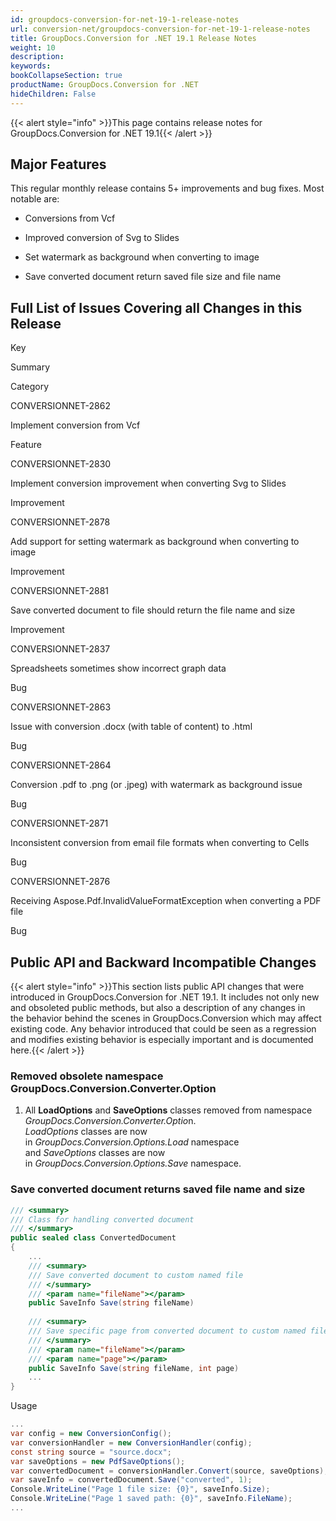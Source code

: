 ```yaml
---
id: groupdocs-conversion-for-net-19-1-release-notes
url: conversion-net/groupdocs-conversion-for-net-19-1-release-notes
title: GroupDocs.Conversion for .NET 19.1 Release Notes
weight: 10
description: 
keywords: 
bookCollapseSection: true
productName: GroupDocs.Conversion for .NET
hideChildren: False
---
```

{{< alert style="info" >}}This page contains release notes for GroupDocs.Conversion for .NET 19.1{{< /alert >}}

## Major Features

This regular monthly release contains 5+ improvements and bug fixes. Most notable are: 

*   Conversions from Vcf
    
*   Improved conversion of Svg to Slides
*   Set watermark as background when converting to image
*   Save converted document return saved file size and file name

## Full List of Issues Covering all Changes in this Release

Key

Summary

Category

CONVERSIONNET-2862

Implement conversion from Vcf

Feature

CONVERSIONNET-2830

Implement conversion improvement when converting Svg to Slides

Improvement

CONVERSIONNET-2878

Add support for setting watermark as background when converting to image

Improvement

CONVERSIONNET-2881

Save converted document to file should return the file name and size

Improvement

CONVERSIONNET-2837

Spreadsheets sometimes show incorrect graph data

Bug

CONVERSIONNET-2863

Issue with conversion .docx (with table of content) to .html

Bug

CONVERSIONNET-2864

Conversion .pdf to .png (or .jpeg) with watermark as background issue

Bug

CONVERSIONNET-2871

Inconsistent conversion from email file formats when converting to Cells

Bug

CONVERSIONNET-2876

Receiving Aspose.Pdf.InvalidValueFormatException when converting a PDF file

Bug

## Public API and Backward Incompatible Changes

{{< alert style="info" >}}This section lists public API changes that were introduced in GroupDocs.Conversion for .NET 19.1. It includes not only new and obsoleted public methods, but also a description of any changes in the behavior behind the scenes in GroupDocs.Conversion which may affect existing code. Any behavior introduced that could be seen as a regression and modifies existing behavior is especially important and is documented here.{{< /alert >}}

### Removed obsolete namespace GroupDocs.Conversion.Converter.Option

1.  All **LoadOptions** and **SaveOptions** classes removed from namespace *GroupDocs.Conversion.Converter.Optio*n.  
    *LoadOptions* classes are now in *GroupDocs.Conversion.Options.Load* namespace and *SaveOptions* classes are now in *GroupDocs.Conversion.Options.Save* namespace.

### Save converted document returns saved file name and size

```csharp
/// <summary>
/// Class for handling converted document
/// </summary>
public sealed class ConvertedDocument
{
    ...
    /// <summary>
    /// Save converted document to custom named file
    /// </summary>
    /// <param name="fileName"></param>
    public SaveInfo Save(string fileName)
 
    /// <summary>
    /// Save specific page from converted document to custom named file
    /// </summary>
    /// <param name="fileName"></param>
    /// <param name="page"></param>
    public SaveInfo Save(string fileName, int page)
    ...
}
```

Usage

```csharp
...
var config = new ConversionConfig();
var conversionHandler = new ConversionHandler(config);
const string source = "source.docx";
var saveOptions = new PdfSaveOptions();
var convertedDocument = conversionHandler.Convert(source, saveOptions);
var saveInfo = convertedDocument.Save("converted", 1);
Console.WriteLine("Page 1 file size: {0}", saveInfo.Size);
Console.WriteLine("Page 1 saved path: {0}", saveInfo.FileName);
...
```
